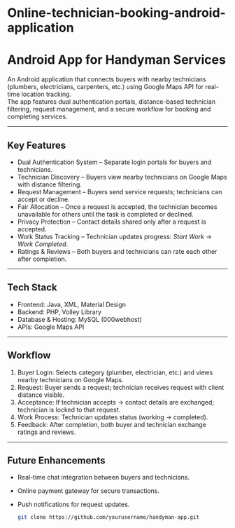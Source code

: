 # Online-technician-booking-android-application
# Android App for Handyman Services  

An Android application that connects buyers with nearby technicians (plumbers, electricians, carpenters, etc.) using Google Maps API for real-time location tracking.  
The app features dual authentication portals, distance-based technician filtering, request management, and a secure workflow for booking and completing services.  

---

## Key Features  
- Dual Authentication System – Separate login portals for buyers and technicians.  
- Technician Discovery – Buyers view nearby technicians on Google Maps with distance filtering.  
- Request Management – Buyers send service requests; technicians can accept or decline.  
- Fair Allocation – Once a request is accepted, the technician becomes unavailable for others until the task is completed or declined.  
- Privacy Protection – Contact details shared only after a request is accepted.  
- Work Status Tracking – Technician updates progress: *Start Work* → *Work Completed*.  
- Ratings & Reviews – Both buyers and technicians can rate each other after completion.  

---

## Tech Stack  
- Frontend: Java, XML, Material Design  
- Backend: PHP, Volley Library  
- Database & Hosting: MySQL (000webhost)  
- APIs: Google Maps API  

---

## Workflow  
1. Buyer Login: Selects category (plumber, electrician, etc.) and views nearby technicians on Google Maps.  
2. Request: Buyer sends a request; technician receives request with client distance visible.  
3. Acceptance: If technician accepts → contact details are exchanged; technician is locked to that request.  
4. Work Process: Technician updates status (working → completed).  
5. Feedback: After completion, both buyer and technician exchange ratings and reviews.  

---

## Future Enhancements  
- Real-time chat integration between buyers and technicians.  
- Online payment gateway for secure transactions.  
- Push notifications for request updates.  

   ```bash
   git clone https://github.com/yourusername/handyman-app.git
